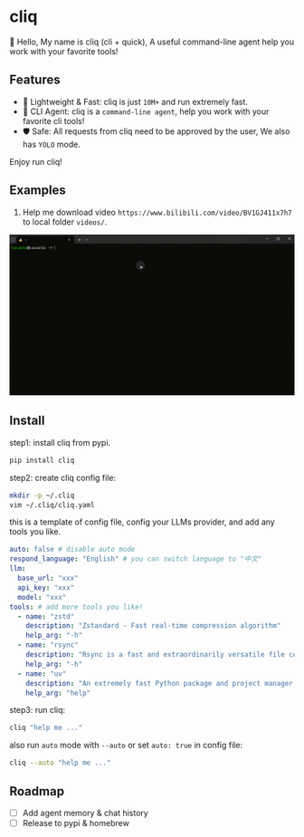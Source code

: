 # cliq

🤖 Hello, My name is cliq (cli + quick), A useful command-line agent help you work with your favorite tools!

## Features

- 🚀 Lightweight & Fast: cliq is just `10M+` and run extremely fast.
- 🌟 CLI Agent: cliq is a `command-line agent`, help you work with your favorite cli tools!
- 🛡️ Safe: All requests from cliq need to be approved by the user, We also has `YOLO` mode.

Enjoy run cliq!

## Examples

1. Help me download video `https://www.bilibili.com/video/BV1GJ411x7h7` to local folder `videos/`.

![example](docs/asserts/example1.gif)

## Install

step1: install cliq from pypi.

```bash
pip install cliq
```

step2: create cliq config file:

```bash
mkdir -p ~/.cliq
vim ~/.cliq/cliq.yaml
```

this is a template of config file, config your LLMs provider, and add any tools you like.

```yaml
auto: false # disable auto mode
respond_language: "English" # you can switch language to "中文"
llm:
  base_url: "xxx"
  api_key: "xxx"
  model: "xxx"
tools: # add more tools you like!
  - name: "zstd"
    description: "Zstandard - Fast real-time compression algorithm"
    help_arg: "-h"
  - name: "rsync"
    description: "Rsync is a fast and extraordinarily versatile file copying tool for both remote and local file"
    help_arg: "-h"
  - name: "uv"
    description: "An extremely fast Python package and project manager, written in Rust"
    help_arg: "help"
```

step3: run cliq:

```bash
cliq "help me ..."
```

also run `auto` mode with `--auto` or set `auto: true` in config file:

```bash
cliq --auto "help me ..."
```

## Roadmap

- [ ] Add agent memory & chat history
- [ ] Release to pypi & homebrew
